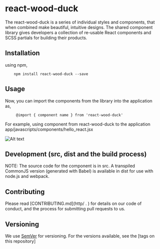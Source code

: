 # react-wood-duck

The react-wood-duck is a series of individual styles and components, that when combined make beautiful, intuitive designs.
The shared component library gives developers a collection of re-usable React components and SCSS partials for building their products.

## Installation

using npm,

        npm install react-wood-duck --save
  
## Usage

Now, you can import the components from the library into the application as,

         @import { component name } from 'react-wood-duck'
 
   For example, using component from react-wood-duck to the application app/javascripts/components/hello_react.jsx  
   
   ![Alt text](https://user-images.githubusercontent.com/30934662/29230515-456a29cc-7e98-11e7-9fb4-2b1a34a98a55.png)
  
## Development (src, dist and the build process)

NOTE: The source code for the component is in src. A transpiled CommonJS version (generated with Babel) is available in dist for use with node.js and webpack. 

## Contributing

Please read [CONTRIBUTING.md](http/ .     ) for details on our code of conduct, and the process for submitting pull requests to us.

## Versioning

We use [SemVer](http://semver.org/) for versioning. For the versions available, see the [tags on this repository] 

